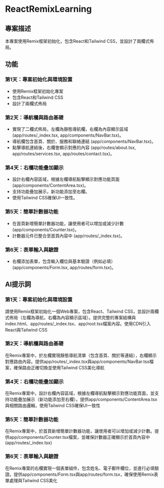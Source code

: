 # ReactRemixLearning

## 專案描述

本專案使用Remix框架初始化，包含React和Tailwind CSS，並設計了兩欄式佈局。

## 功能

### 第1天：專案初始化與環境設置

- 使用Remix框架初始化專案
- 包含React和Tailwind CSS
- 設計了兩欄式佈局

### 第2天：導航欄與路由基礎

- 實現了二欄式佈局，左欄為靜態導航欄，右欄為內容顯示區域 (app/routes/_index.tsx, app/components/NavBar.tsx)。
- 導航欄包含首頁、關於、服務和聯絡連結 (app/components/NavBar.tsx)。
- 點擊導航連結後，右欄會顯示對應的內容 (app/routes/about.tsx, app/routes/services.tsx, app/routes/contact.tsx)。

### 第4天：右欄功能疊加顯示

- 設計右欄內容區域，根據左欄導航點擊顯示對應功能頁面 (app/components/ContentArea.tsx)。
- 支持功能疊加展示，新功能添加至右欄。
- 使用Tailwind CSS確保UI一致性。

### 第5天：簡單計數器功能

- 在首頁新增簡單計數器功能，讓使用者可以增加或減少計數 (app/components/Counter.tsx)。
- 計數器元件已整合至首頁內容中 (app/routes/_index.tsx)。

### 第6天：表單輸入與驗證

- 右欄添加表單，包含輸入欄位與基本驗證（例如必填） (app/components/Form.tsx, app/routes/form.tsx)。
## AI提示詞

### 第1天：專案初始化與環境設置

請使用Remix框架初始化一個Web專案，包含React、Tailwind CSS，並設計兩欄式佈局（左欄為導航，右欄為內容顯示區域）。提供完整的專案結構與index.html、app/routes/_index.tsx、app/root.tsx檔案內容。使用CDN引入React與Tailwind CSS

### 第2天：導航欄與路由基礎

在Remix專案中，於左欄實現靜態導航清單（包含首頁、關於等連結），右欄顯示對應路由內容。提供app/routes/_index.tsx與app/components/NavBar.tsx檔案，確保路由正確切換並使用Tailwind CSS美化導航

### 第4天：右欄功能疊加顯示

在Remix專案中，設計右欄內容區域，根據左欄導航點擊顯示對應功能頁面，並支持功能疊加展示（新功能添加至右欄）。提供app/components/ContentArea.tsx與相關路由邏輯，使用Tailwind CSS確保UI一致性

### 第5天：簡單計數器功能

在Remix專案中，於首頁新增簡單計數器功能，讓使用者可以增加或減少計數。提供app/components/Counter.tsx檔案，並確保計數器正確顯示於首頁內容中 (app/routes/_index.tsx)

### 第6天：表單輸入與驗證

在Remix專案的右欄實現一個表單組件，包含姓名、電子郵件欄位，並進行必填驗證。提供app/components/Form.tsx與app/routes/form.tsx，確保使用Remix表單處理與Tailwind CSS美化
